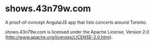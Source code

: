 shows.43n79w.com
================

A proof-of-concept AngularJS app that lists concerts around Toronto.

shows.43n79w.com is licensed under the Apache License, Version 2.0
(http://www.apache.org/licenses/LICENSE-2.0.html).
